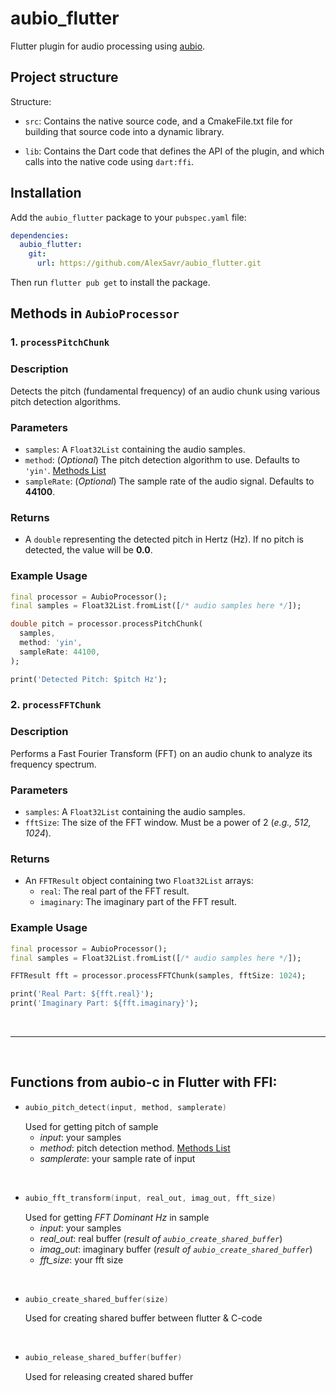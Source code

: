# aubio_flutter

Flutter plugin for audio processing using [aubio](https://github.com/aubio/aubio).

## Project structure

Structure:

* `src`: Contains the native source code, and a CmakeFile.txt file for building
  that source code into a dynamic library.

* `lib`: Contains the Dart code that defines the API of the plugin, and which
  calls into the native code using `dart:ffi`.

## Installation
Add the `aubio_flutter` package to your `pubspec.yaml` file:
```yaml
dependencies:
  aubio_flutter:
    git:
      url: https://github.com/AlexSavr/aubio_flutter.git
```
Then run `flutter pub get` to install the package.

## Methods in `AubioProcessor`

### 1. `processPitchChunk`
### Description
Detects the pitch (fundamental frequency) of an audio chunk using various pitch detection algorithms.

### Parameters
* `samples`: A `Float32List` containing the audio samples.
* `method`: (_Optional_) The pitch detection algorithm to use. Defaults to `'yin'`. [Methods List](https://aubio.org/doc/latest/pitch_8h.html)
* `sampleRate`: (_Optional_) The sample rate of the audio signal. Defaults to **44100**.
### Returns
* A `double` representing the detected pitch in Hertz (Hz). If no pitch is detected, the value will be **0.0**.
### Example Usage
```dart
final processor = AubioProcessor();
final samples = Float32List.fromList([/* audio samples here */]);

double pitch = processor.processPitchChunk(
  samples,
  method: 'yin',
  sampleRate: 44100,
);

print('Detected Pitch: $pitch Hz');
```

### 2. `processFFTChunk`

### Description
Performs a Fast Fourier Transform (FFT) on an audio chunk to analyze its frequency spectrum.

### Parameters
* `samples`: A `Float32List` containing the audio samples.
* `fftSize`: The size of the FFT window. Must be a power of 2 (_e.g., 512, 1024_).

### Returns
* An `FFTResult` object containing two `Float32List` arrays:
  * `real`: The real part of the FFT result.
  * `imaginary`: The imaginary part of the FFT result.

### Example Usage
```dart
final processor = AubioProcessor();
final samples = Float32List.fromList([/* audio samples here */]);

FFTResult fft = processor.processFFTChunk(samples, fftSize: 1024);

print('Real Part: ${fft.real}');
print('Imaginary Part: ${fft.imaginary}');
```
 ⠀
 ⠀
__________

 ⠀
## Functions from aubio-c in Flutter with FFI:
* ```c++
  aubio_pitch_detect(input, method, samplerate)
  ```
    Used for getting pitch of sample
    * _input_: your samples
    * _method_: pitch detection method. [Methods List](https://aubio.org/doc/latest/pitch_8h.html)
    * _samplerate_: your sample rate of input
  
 ⠀
* ```c++
  aubio_fft_transform(input, real_out, imag_out, fft_size)
  ```
  Used for getting _FFT Dominant Hz_ in sample
    * _input_: your samples
    * _real_out_: real buffer (_result of ```aubio_create_shared_buffer```_)
    * _imag_out_: imaginary buffer (_result of ```aubio_create_shared_buffer```_)
    * _fft_size_: your fft size

 ⠀
* ```c++
  aubio_create_shared_buffer(size)
   ```
   Used for creating shared buffer between flutter & C-code
 
 ⠀
* ```c++
  aubio_release_shared_buffer(buffer)
   ```
   Used for releasing created shared buffer
